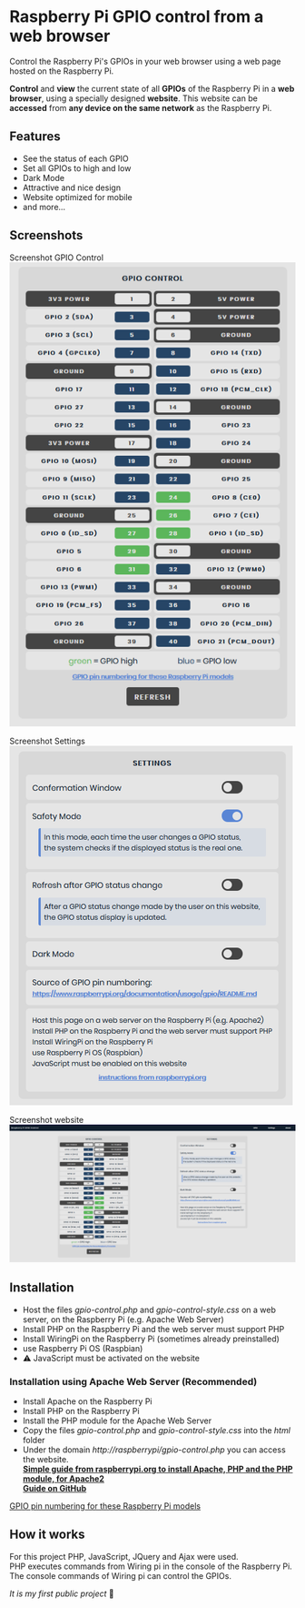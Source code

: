 # Raspberry Pi GPIO control from a web browser
Control the Raspberry Pi's GPIOs in your web browser using a web page hosted on the Raspberry Pi.  

**Control** and **view** the current state of all **GPIOs** of the Raspberry Pi in a **web browser**, using a specially designed **website**.
This website can be **accessed** from **any device on the same network** as the Raspberry Pi. 

## Features
* See the status of each GPIO
* Set all GPIOs to high and low
* Dark Mode
* Attractive and nice design
* Website optimized for mobile
* and more...  
## Screenshots
Screenshot  GPIO Control  
![screenshot](/docs/screenshot_gpio_control.PNG)   

Screenshot  Settings   
![screenshot](/docs/screenshot_settings.PNG)  

Screenshot  website   
![screenshot](/docs/screenshot_site.PNG)



## Installation
* Host the files *gpio-control.php* and *gpio-control-style.css*
 on a web server, on the Raspberry Pi (e.g. Apache Web Server)
* Install PHP on the Raspberry Pi and the web server must support PHP
* Install WiringPi on the Raspberry Pi (sometimes already preinstalled)
* use Raspberry Pi OS (Raspbian)
* :warning: JavaScript must be activated on the website  

### Installation using Apache Web Server (Recommended)

* Install Apache on the Raspberry Pi
* Install PHP on the Raspberry Pi
* Install the PHP module for the Apache Web Server
* Copy the files *gpio-control.php* and *gpio-control-style.css* into the *html* folder
* Under the domain *http://raspberrypi/gpio-control.php* you can access the website.  
**[Simple guide from raspberrypi.org to install Apache, PHP and the PHP module, for Apache2](https://www.raspberrypi.org/documentation/remote-access/web-server/apache.md)**   
**[Guide on GitHub](https://github.com/raspberrypi/documentation/blob/master/remote-access/web-server/apache.md)**

[GPIO pin numbering for these Raspberry Pi models](https://www.raspberrypi.org/documentation/usage/gpio/README.md)

## How it works
For this project PHP, JavaScript, JQuery and Ajax were used.  
PHP executes commands from Wiring pi in the console of the Raspberry Pi.  
The console commands of Wiring pi can control the GPIOs.  


*It is my first public project* :wave:
